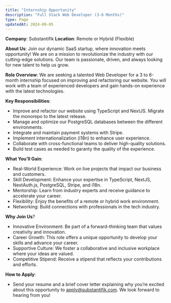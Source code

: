 ```yaml
---
title: "Internship Opportunity"
description: "Full Stack Web Developer (3-6 Months)"
type: Page
updatedAt: 2024-09-05
---
```


**Company**: Substantifik
**Location**: Remote or Hybrid (Flexible)

**About Us**: Join our dynamic SaaS startup, where innovation meets opportunity! We are on a mission to revolutionize the industry with our cutting-edge solutions. Our team is passionate, driven, and always looking for new talent to help us grow.

**Role Overview**: We are seeking a talented Web Developer for a 3 to 6-month internship focused on improving and refactoring our website. You will work with a team of experienced developers and gain hands-on experience with the latest technologies.

**Key Responsibilities**:

- Improve and refactor our website using TypeScript and NextJS. Migrate the monorepo to the latest release.
- Manage and optimize our PostgreSQL databases between the different environments.
- Integrate and maintain payment systems with Stripe.
- Implement internationalization (i18n) to enhance user experience.
- Collaborate with cross-functional teams to deliver high-quality solutions.
- Build test cases as needed to garanty the quality of the experience.

**What You’ll Gain**:

- Real-World Experience: Work on live projects that impact our business and customers.
- Skill Development: Enhance your expertise in TypeScript, NextJS, NextAuth.js, PostgreSQL, Stripe, and i18n.
- Mentorship: Learn from industry experts and receive guidance to accelerate your career.
- Flexibility: Enjoy the benefits of a remote or hybrid work environment.
- Networking: Build connections with professionals in the tech industry.

**Why Join Us**?

- Innovative Environment: Be part of a forward-thinking team that values creativity and innovation.
- Career Growth: This role offers a unique opportunity to develop your skills and advance your career.
- Supportive Culture: We foster a collaborative and inclusive workplace where your ideas are valued.
- Competitive Stipend: Receive a stipend that reflects your contributions and efforts.

**How to Apply**:

- Send your resume and a brief cover letter explaining why you’re excited about this opportunity to apply@substantifik.com. We look forward to hearing from you!
